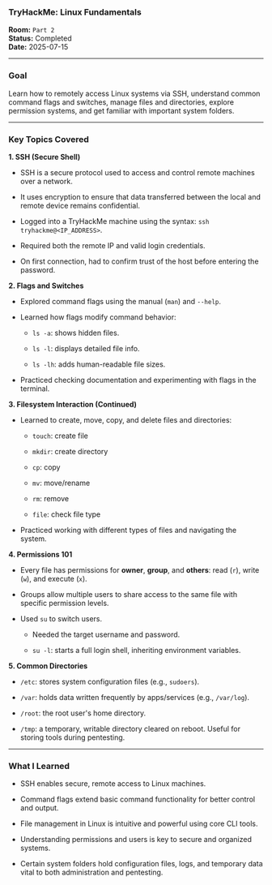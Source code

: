 
### **TryHackMe: Linux Fundamentals**

**Room:** `Part 2`  
**Status:** Completed  
**Date:** 2025-07-15

----------

### **Goal**

Learn how to remotely access Linux systems via SSH, understand common command flags and switches, manage files and directories, explore permission systems, and get familiar with important system folders.

----------

### **Key Topics Covered**

**1. SSH (Secure Shell)**

-   SSH is a secure protocol used to access and control remote machines over a network.
    
-   It uses encryption to ensure that data transferred between the local and remote device remains confidential.
    
-   Logged into a TryHackMe machine using the syntax: `ssh tryhackme@<IP_ADDRESS>`.
    
-   Required both the remote IP and valid login credentials.
    
-   On first connection, had to confirm trust of the host before entering the password.
    

**2. Flags and Switches**

-   Explored command flags using the manual (`man`) and `--help`.
    
-   Learned how flags modify command behavior:
    
    -   `ls -a`: shows hidden files.
        
    -   `ls -l`: displays detailed file info.
        
    -   `ls -lh`: adds human-readable file sizes.
        
-   Practiced checking documentation and experimenting with flags in the terminal.
    

**3. Filesystem Interaction (Continued)**

-   Learned to create, move, copy, and delete files and directories:
    
    -   `touch`: create file
        
    -   `mkdir`: create directory
        
    -   `cp`: copy
        
    -   `mv`: move/rename
        
    -   `rm`: remove
        
    -   `file`: check file type
        
-   Practiced working with different types of files and navigating the system.
    

**4. Permissions 101**

-   Every file has permissions for **owner**, **group**, and **others**: read (`r`), write (`w`), and execute (`x`).
    
-   Groups allow multiple users to share access to the same file with specific permission levels.
    
-   Used `su` to switch users.
    
    -   Needed the target username and password.
        
    -   `su -l`: starts a full login shell, inheriting environment variables.
        

**5. Common Directories**

-   `/etc`: stores system configuration files (e.g., `sudoers`).
    
-   `/var`: holds data written frequently by apps/services (e.g., `/var/log`).
    
-   `/root`: the root user's home directory.
    
-   `/tmp`: a temporary, writable directory cleared on reboot. Useful for storing tools during pentesting.
    

----------

### **What I Learned**

-   SSH enables secure, remote access to Linux machines.
    
-   Command flags extend basic command functionality for better control and output.
    
-   File management in Linux is intuitive and powerful using core CLI tools.
    
-   Understanding permissions and users is key to secure and organized systems.
    
-   Certain system folders hold configuration files, logs, and temporary data vital to both administration and pentesting.
